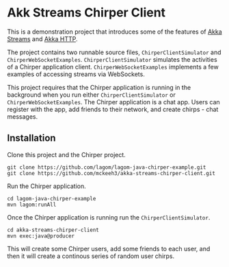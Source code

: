 # Akk Streams Chirper Client

This is a demonstration project that introduces some of the features of
[Akka Streams](https://doc.akka.io/docs/akka/current/stream/index.html?language=java)
and [Akka HTTP](https://doc.akka.io/docs/akka-http/current/index.html?language=java).

The project contains two runnable source files, `ChirperClientSimulator` and `ChirperWebSocketExamples`.
`ChirperClientSimulator` simulates the activities of a Chirper application client.
`ChirperWebSocketExamples` implements a few examples of accessing streams via WebSockets.

This project requires that the Chirper application is running in the background when you run either
`ChirperClientSimulator` or `ChirperWebSocketExamples`.
The Chirper application is a chat app. Users can register with the app, add friends to their network,
and create chirps - chat messages.

## Installation

Clone this project and the Chirper project.
~~~~
git clone https://github.com/lagom/lagom-java-chirper-example.git
git clone https://github.com/mckeeh3/akka-streams-chirper-client.git
~~~~

Run the Chirper application.
~~~~
cd lagom-java-chirper-example
mvn lagom:runAll
~~~~

Once the Chirper application is running run the `ChirperClientSimulator`.
~~~~
cd akka-streams-chirper-client
mvn exec:java@producer
~~~~
This will create some Chirper users, add some friends to each user, and then it will create a continous series of random user chirps.
